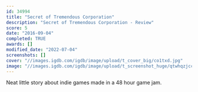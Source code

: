```yaml
---
id: 34994
title: "Secret of Tremendous Corporation"
description: "Secret of Tremendous Corporation - Review"
score: 5
date: "2016-09-04"
completed: TRUE
awards: []
modified_date: "2022-07-04"
screenshots: []
cover: "//images.igdb.com/igdb/image/upload/t_cover_big/co1txd.jpg"
image: "//images.igdb.com/igdb/image/upload/t_screenshot_huge/qtwhqzjccjtdlfy9es3u.jpg"
---
```

Neat little story about indie games made in a 48 hour game jam.